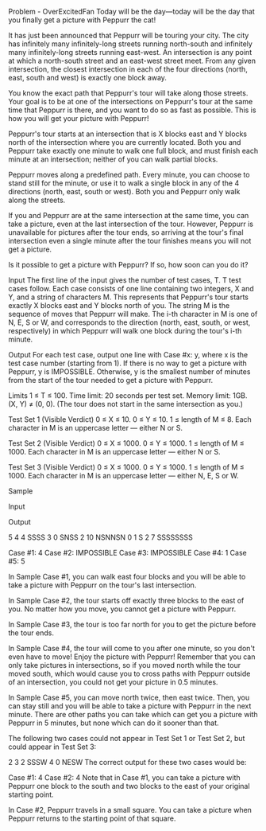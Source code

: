 Problem - OverExcitedFan
Today will be the day—today will be the day that you finally get a picture with Peppurr the cat!

It has just been announced that Peppurr will be touring your city. The city has infinitely many infinitely-long streets running north-south and infinitely many infinitely-long streets running east-west. An intersection is any point at which a north-south street and an east-west street meet. From any given intersection, the closest intersection in each of the four directions (north, east, south and west) is exactly one block away.

You know the exact path that Peppurr's tour will take along those streets. Your goal is to be at one of the intersections on Peppurr's tour at the same time that Peppurr is there, and you want to do so as fast as possible. This is how you will get your picture with Peppurr!

Peppurr's tour starts at an intersection that is X blocks east and Y blocks north of the intersection where you are currently located. Both you and Peppurr take exactly one minute to walk one full block, and must finish each minute at an intersection; neither of you can walk partial blocks.

Peppurr moves along a predefined path. Every minute, you can choose to stand still for the minute, or use it to walk a single block in any of the 4 directions (north, east, south or west). Both you and Peppurr only walk along the streets.

If you and Peppurr are at the same intersection at the same time, you can take a picture, even at the last intersection of the tour. However, Peppurr is unavailable for pictures after the tour ends, so arriving at the tour's final intersection even a single minute after the tour finishes means you will not get a picture.

Is it possible to get a picture with Peppurr? If so, how soon can you do it?

Input
The first line of the input gives the number of test cases, T. T test cases follow. Each case consists of one line containing two integers, X and Y, and a string of characters M. This represents that Peppurr's tour starts exactly X blocks east and Y blocks north of you. The string M is the sequence of moves that Peppurr will make. The i-th character in M is one of N, E, S or W, and corresponds to the direction (north, east, south, or west, respectively) in which Peppurr will walk one block during the tour's i-th minute.

Output
For each test case, output one line with Case #x: y, where x is the test case number (starting from 1). If there is no way to get a picture with Peppurr, y is IMPOSSIBLE. Otherwise, y is the smallest number of minutes from the start of the tour needed to get a picture with Peppurr.

Limits
1 ≤ T ≤ 100.
Time limit: 20 seconds per test set.
Memory limit: 1GB.
(X, Y) ≠ (0, 0). (The tour does not start in the same intersection as you.)

Test Set 1 (Visible Verdict)
0 ≤ X ≤ 10.
0 ≤ Y ≤ 10.
1 ≤ length of M ≤ 8.
Each character in M is an uppercase letter — either N or S.

Test Set 2 (Visible Verdict)
0 ≤ X ≤ 1000.
0 ≤ Y ≤ 1000.
1 ≤ length of M ≤ 1000.
Each character in M is an uppercase letter — either N or S.

Test Set 3 (Visible Verdict)
0 ≤ X ≤ 1000.
0 ≤ Y ≤ 1000.
1 ≤ length of M ≤ 1000.
Each character in M is an uppercase letter — either N, E, S or W.

Sample

Input
 	
Output
 
5
4 4 SSSS
3 0 SNSS
2 10 NSNNSN
0 1 S
2 7 SSSSSSSS

  
Case #1: 4
Case #2: IMPOSSIBLE
Case #3: IMPOSSIBLE
Case #4: 1
Case #5: 5

  
In Sample Case #1, you can walk east four blocks and you will be able to take a picture with Peppurr on the tour's last intersection.

In Sample Case #2, the tour starts off exactly three blocks to the east of you. No matter how you move, you cannot get a picture with Peppurr.

In Sample Case #3, the tour is too far north for you to get the picture before the tour ends.

In Sample Case #4, the tour will come to you after one minute, so you don't even have to move! Enjoy the picture with Peppurr! Remember that you can only take pictures in intersections, so if you moved north while the tour moved south, which would cause you to cross paths with Peppurr outside of an intersection, you could not get your picture in 0.5 minutes.

In Sample Case #5, you can move north twice, then east twice. Then, you can stay still and you will be able to take a picture with Peppurr in the next minute. There are other paths you can take which can get you a picture with Peppurr in 5 minutes, but none which can do it sooner than that.

The following two cases could not appear in Test Set 1 or Test Set 2, but could appear in Test Set 3:

2
3 2 SSSW
4 0 NESW
The correct output for these two cases would be:

Case #1: 4
Case #2: 4
Note that in Case #1, you can take a picture with Peppurr one block to the south and two blocks to the east of your original starting point.

In Case #2, Peppurr travels in a small square. You can take a picture when Peppurr returns to the starting point of that square.
